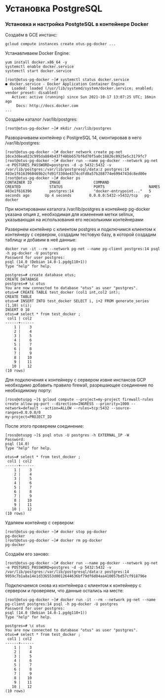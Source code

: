 # Установка PostgreSQL 

### Установка и настройка PostgteSQL в контейнере Docker

Создаём в GCE инстанс:

```console
gcloud compute instances create otus-pg-docker ...
```
Устанавливаем Docker Engine:
```console
yum install docker.x86_64 -y
systemctl enable docker.service
systemctl start docker.service

[root@otus-pg-docker ~]# systemctl status docker.service 
● docker.service - Docker Application Container Engine
   Loaded: loaded (/usr/lib/systemd/system/docker.service; enabled; vendor preset: disabled)
   Active: active (running) since Sun 2021-10-17 13:07:25 UTC; 16min ago
     Docs: http://docs.docker.com
...
```
Создаём каталог /var/lib/postgres:
```console
[root@otus-pg-docker ~]# mkdir /var/lib/postgres
```
Разворачиваем контейнер с PostgreSQL 14, смонтировав в него /var/lib/postgres:
```console
[root@otus-pg-docker ~]# docker network create pg-net
10ce3d6ea023c995da884b437f48bb657bf6d70f5a0c18826c0925e5c3179fc7
[root@otus-pg-docker ~]# docker run --name pg-docker --network pg-net -e POSTGRES_PASSWORD=postgres -d -p 5432:5432 -v /var/lib/postgres:/var/lib/postgresql/data:z postgres:14
403e1f6163960469b2cfd91f3304e4374cdfd0a57b288774e6994743dc8ed00e
[root@otus-pg-docker ~]# docker ps 
CONTAINER ID        IMAGE               COMMAND                  CREATED             STATUS              PORTS                    NAMES
403e1f616396        postgres:14         "docker-entrypoint..."   5 seconds ago       Up 4 seconds        0.0.0.0:5432->5432/tcp   pg-docker
```
При монтировании каталога /var/lib/postgres в контейнер pg-docker указана опция z, необходимая для изменения метки selinux, указывающая на использования его несколькими контейнерами

Развернем контейнер с клиентом postgres и подключимся клиентом к контейнеру с сервером, создадим тестовую базу, в которой создадим таблицу и добавим в неё данные:
```console
docker run -it --rm --network pg-net --name pg-client postgres:14 psql -h pg-docker -U postgres
Password for user postgres: 
psql (14.0 (Debian 14.0-1.pgdg110+1))
Type "help" for help.

postgres=# create database otus;
CREATE DATABASE
postgres=# \c otus 
You are now connected to database "otus" as user "postgres".
otus=# CREATE TABLE test_docker (col1 int,col2 int);
CREATE TABLE
otus=# INSERT INTO test_docker SELECT i, i+2 FROM generate_series (1,10) s(i);
INSERT 0 10
otus=# select * from test_docker ;
 col1 | col2 
------+------
    1 |    3
    2 |    4
    3 |    5
    4 |    6
    5 |    7
    6 |    8
    7 |    9
    8 |   10
    9 |   11
   10 |   12
(10 rows)
```
Для подключения к контейнеру с сервером извне инстансов GCP необходимо добавить правило firewall, разрешающее соединение по необходимому порту:
```console
[ross@otuspg ~]$ gcloud compute --project=my-project firewall-rules create allow-pg-port --direction=INGRESS --priority=1000 --network=default --action=ALLOW --rules=tcp:5432 --source-ranges=0.0.0.0/0
my-project=PROJECT_ID
```
После этого проверяем соединение:
```console
[ross@otuspg ~]$ psql otus -U postgres -h EXTERNAL_IP -W
Password: 
psql (14.0)
Type "help" for help.

otus=# select * from test_docker ;
 col1 | col2 
------+------
    1 |    3
    2 |    4
    3 |    5
    4 |    6
    5 |    7
    6 |    8
    7 |    9
    8 |   10
    9 |   11
   10 |   12
(10 rows)
```
Удаляем контейнер с сервером:
```console
[root@otus-pg-docker ~]# docker stop pg-docker 
pg-docker
[root@otus-pg-docker ~]# docker rm pg-docker 
pg-docker
```
Создаём его заново:
```console
[root@otus-pg-docker ~]# docker run --name pg-docker --network pg-net -e POSTGRES_PASSWORD=postgres -d -p 5432:5432 -v /var/lib/postgres:/var/lib/postgresql/data:z postgres:14
9959c7b1a8a14e1d336553d0012644636bf79df6d04aa410057bd57cf918796e
```
Подключаемся снова из контейнера с клиентом к контейнеру с сервером и проверяем, что данные остались на месте:
```console
[root@otus-pg-docker ~]# docker run -it --rm --network pg-net --name pg-client postgres:14 psql -h pg-docker -U postgres
Password for user postgres: 
psql (14.0 (Debian 14.0-1.pgdg110+1))
Type "help" for help.

postgres=# \c otus 
You are now connected to database "otus" as user "postgres".
otus=# select * from test_docker ;
 col1 | col2 
------+------
    1 |    3
    2 |    4
    3 |    5
    4 |    6
    5 |    7
    6 |    8
    7 |    9
    8 |   10
    9 |   11
   10 |   12
(10 rows)
```
